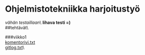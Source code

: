 # Ohjelmistotekniikka harjoitustyö

*vähän testaillaan*\ 
**lihava testi =)**\
##tehtävät\

###viikko1\
[komentorivi.txt](https://github.com/tulma95/ot-harjoitustyo/blob/master/viikko1/komentorivi.txt)\
[gitlog.txt](https://github.com/tulma95/ot-harjoitustyo/blob/master/viikko1/log.txt)\
